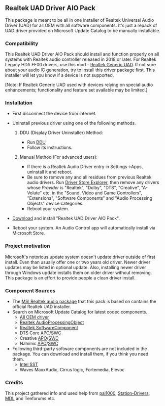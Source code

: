 ## Realtek UAD Driver AIO Pack
This package is meant to be all in one installer of Realtek Universal Audio Driver (UAD) for all OEM with all software components. It's just a repack of UAD driver provided on Microsoft Update Catalog to be manually installable.


### Compatibility
This Realtek UAD Driver AIO Pack should install and function properly on all systems with Realtek audio controller released in 2018 or later. For Realtek Legacy HDA FF00 drivers, use this mod - [Realtek Generic UAD](https://github.com/pal1000/Realtek-UAD-generic). If not sure about your audio IC generation, try to install this driver package first. This installer will let you know if a device is not supported.

[Note: If Realtek Generic UAD used with devices relying on special audio enhancements; functionality and feature set available may be limited.]


### Installation
- First disconnect the device from internet.

- Uninstall previous driver using one of the following methods.

  1. DDU (Display Driver Uninstaller) Method:
     - Run [DDU](https://www.guru3d.com/files-details/display-driver-uninstaller-download.html)
     - Follow its instructions.

  2. Manual Method (For advanced users):
     - If there is a Realtek Audio Driver entry in Settings->Apps, uninstall it and reboot.
     - Be sure to remove any and all residues from previous Realtek audio drivers. Run [Driver Store Explorer](https://github.com/lostindark/DriverStoreExplorer/releases), then remove any drivers whose *Provider* is "Realtek", "Dolby", "DTS", "Creative", "A-Volute" etc. in the "Sound, Video and Game Controllers", "Extensions", "Software Components" and "Audio Processing Objects" device categories.
     - Reboot your system.

- [Download](releases/latest) and install "Realtek UAD Driver AIO Pack".
- Reboot your system. An Audio Control app will automatically install via Microsoft Store.


### Project motivation
Microsoft's notorious update system doesn't update driver outside of first install. Even than usually offer one or two years old driver. Newer driver updates may be listed in optional update. Also, installing newer driver through Windows update installs them on older driver without removing. This package is an effort to provide people a clean driver install.


### Component Sources

- The [MSI Realtek audio package](https://download.msi.com/dvr_exe/mb/realtek_audio_R.zip) that this pack is based on contains the official Realtek UAD installer.
- Search on Microsoft Update Catalog for latest codec components.
  - [All OEM driver](https://www.catalog.update.microsoft.com/Search.aspx?q=Realtek%20Media%202023)
  - [Realtek AudioProcessingObject](https://www.catalog.update.microsoft.com/Search.aspx?q=Realtek%20AudioProcessingObject)
  - [Realtek SoftwareComponent](https://www.catalog.update.microsoft.com/Search.aspx?q=Realtek%20SoftwareComponent%202023)
  - DTS Core [APO](https://www.catalog.update.microsoft.com/Search.aspx?q=DTS%20AudioProcessingObject)/[SWC](https://www.catalog.update.microsoft.com/Search.aspx?q=DTS%20SoftwareComponent)
  - Creative [APO](https://www.catalog.update.microsoft.com/Search.aspx?q=Creative%20AudioProcessingObject)/[SWC](https://www.catalog.update.microsoft.com/Search.aspx?q=Creative%20SoftwareComponent)
  - Nahimic [APO](https://www.catalog.update.microsoft.com/Search.aspx?q=A-Volute%20AudioProcessingObject)/[SWC](https://www.catalog.update.microsoft.com/Search.aspx?q=A-Volute%20SoftwareComponent)
- Following third-party software components are not included in the package. You can download and install them, if you think you need them.
  - [Intel SST](https://www.catalog.update.microsoft.com/Search.aspx?q=intel%20media%202023)
  - Waves MaxxAudio, Cirrus logic, Fortemedia, Elevoc


### Credits
This project gathered info and used help from [pal1000](https://github.com/pal1000), [Station-Drivers](https://ftp.station-drivers.com/index.php/en-us/forum/realtek-hda-uad-drivers-firmwares-utilities/24-realtek-hda-uad-component-drivers), [MDL](https://forums.mydigitallife.net/threads/update-realtek-high-definition-audio.72236/) and Tenforums etc.
